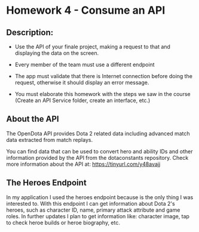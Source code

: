 # Homework 4 - Consume an API

## Description: 
- Use the API of your finale project, making a request to that and displaying the data on the screen.

- Every member of the team must use a different endpoint

- The app must validate that there is Internet connection before doing the request, otherwise it should display an error message.

- You must elaborate this homework with the steps we saw in the course (Create an API Service folder, create an interface, etc.)

## About the API
The OpenDota API provides Dota 2 related data including advanced match data extracted from match replays.

You can find data that can be used to convert hero and ability IDs and other information provided by the API from the dotaconstants repository. Check more information about the API at: https://tinyurl.com/y48avajj

## The Heroes Endpoint

In my application I used the heroes endpoint because is the only thing I was interested to. With this endpoint I can get information about Dota 2's heroes, such as character ID, name, primary attack attribute and game roles. In further updates I plan to get information like: character image, tap to check heroe builds or heroe biography, etc.
